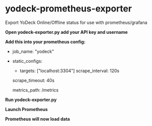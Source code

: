 # yodeck-prometheus-exporter
Export YoDeck Online/Offline status for use with prometheus/grafana


**Open yodeck-exporter.py add your API key and username**



**Add this into your prometheus config:**

  - job_name: "yodeck"
  - 
    static_configs:
    
      - targets: ["localhost:3304"]
    scrape_interval: 120s

    scrape_timeout: 40s
    
    metrics_path: /metrics

**Run yodeck-exporter.py**

**Launch Prometheus**

**Prometheus will now load data**
